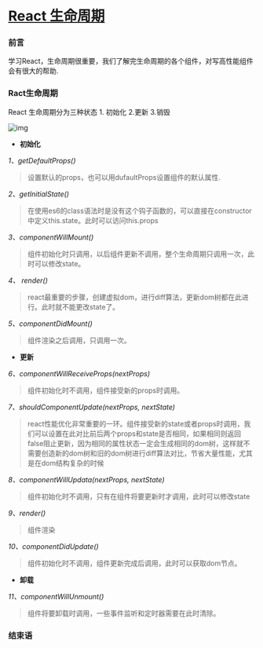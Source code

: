 # [React 生命周期](https://www.cnblogs.com/qiaojie/p/6135180.html)



### 前言

学习React，生命周期很重要，我们了解完生命周期的各个组件，对写高性能组件会有很大的帮助.

### Ract生命周期

React 生命周期分为三种状态 1. 初始化 2.更新 3.销毁

![img](F:\Code\github\前端框架\assets\588767-20161205190022429-1074951616.jpg)

- **初始化**

*1、getDefaultProps()*

> 设置默认的props，也可以用dufaultProps设置组件的默认属性.

*2、getInitialState()*

> 在使用es6的class语法时是没有这个钩子函数的，可以直接在constructor中定义this.state。此时可以访问this.props

*3、componentWillMount()*

> 组件初始化时只调用，以后组件更新不调用，整个生命周期只调用一次，此时可以修改state。

*4、 render()*

> react最重要的步骤，创建虚拟dom，进行diff算法，更新dom树都在此进行。此时就不能更改state了。

*5、componentDidMount()*

> 组件渲染之后调用，只调用一次。

- **更新**

*6、componentWillReceiveProps(nextProps)*

> 组件初始化时不调用，组件接受新的props时调用。

*7、shouldComponentUpdate(nextProps, nextState)*

> react性能优化非常重要的一环。组件接受新的state或者props时调用，我们可以设置在此对比前后两个props和state是否相同，如果相同则返回false阻止更新，因为相同的属性状态一定会生成相同的dom树，这样就不需要创造新的dom树和旧的dom树进行diff算法对比，节省大量性能，尤其是在dom结构复杂的时候

*8、componentWillUpdata(nextProps, nextState)*

> 组件初始化时不调用，只有在组件将要更新时才调用，此时可以修改state

*9、render()*

> 组件渲染

*10、componentDidUpdate()*

> 组件初始化时不调用，组件更新完成后调用，此时可以获取dom节点。

- **卸载**

*11、componentWillUnmount()*

> 组件将要卸载时调用，一些事件监听和定时器需要在此时清除。

### 结束语